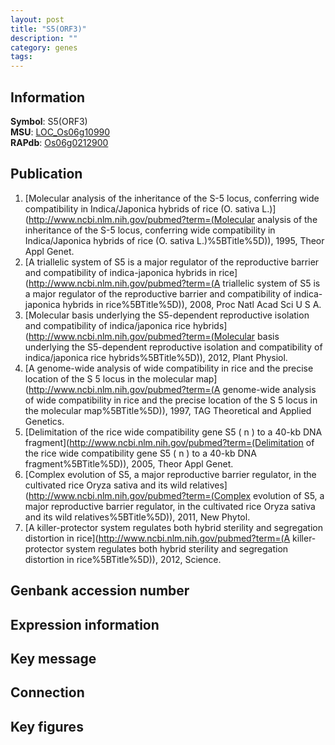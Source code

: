```yaml
---
layout: post
title: "S5(ORF3)"
description: ""
category: genes
tags: 
---
```


## Information
__Symbol__: S5(ORF3)  
__MSU__: [LOC_Os06g10990](http://rice.plantbiology.msu.edu/cgi-bin/ORF_infopage.cgi?orf=LOC_Os06g10990)  
__RAPdb__: [Os06g0212900](http://rapdb.dna.affrc.go.jp/viewer/gbrowse_details/irgsp1?name=Os06g0212900)  

## Publication
1. [Molecular analysis of the inheritance of the S-5 locus, conferring wide compatibility in Indica/Japonica hybrids of rice (O. sativa L.)](http://www.ncbi.nlm.nih.gov/pubmed?term=(Molecular analysis of the inheritance of the S-5 locus, conferring wide compatibility in Indica/Japonica hybrids of rice (O. sativa L.)%5BTitle%5D)), 1995, Theor Appl Genet.
2. [A triallelic system of S5 is a major regulator of the reproductive barrier and compatibility of indica-japonica hybrids in rice](http://www.ncbi.nlm.nih.gov/pubmed?term=(A triallelic system of S5 is a major regulator of the reproductive barrier and compatibility of indica-japonica hybrids in rice%5BTitle%5D)), 2008, Proc Natl Acad Sci U S A.
3. [Molecular basis underlying the S5-dependent reproductive isolation and compatibility of indica/japonica rice hybrids](http://www.ncbi.nlm.nih.gov/pubmed?term=(Molecular basis underlying the S5-dependent reproductive isolation and compatibility of indica/japonica rice hybrids%5BTitle%5D)), 2012, Plant Physiol.
4. [A genome-wide analysis of wide compatibility in rice and the precise location of the S 5 locus in the molecular map](http://www.ncbi.nlm.nih.gov/pubmed?term=(A genome-wide analysis of wide compatibility in rice and the precise location of the S 5 locus in the molecular map%5BTitle%5D)), 1997, TAG Theoretical and Applied Genetics.
5. [Delimitation of the rice wide compatibility gene S5 ( n ) to a 40-kb DNA fragment](http://www.ncbi.nlm.nih.gov/pubmed?term=(Delimitation of the rice wide compatibility gene S5 ( n ) to a 40-kb DNA fragment%5BTitle%5D)), 2005, Theor Appl Genet.
6. [Complex evolution of S5, a major reproductive barrier regulator, in the cultivated rice Oryza sativa and its wild relatives](http://www.ncbi.nlm.nih.gov/pubmed?term=(Complex evolution of S5, a major reproductive barrier regulator, in the cultivated rice Oryza sativa and its wild relatives%5BTitle%5D)), 2011, New Phytol.
7. [A killer-protector system regulates both hybrid sterility and segregation distortion in rice](http://www.ncbi.nlm.nih.gov/pubmed?term=(A killer-protector system regulates both hybrid sterility and segregation distortion in rice%5BTitle%5D)), 2012, Science.

## Genbank accession number

## Expression information

## Key message

## Connection

## Key figures


